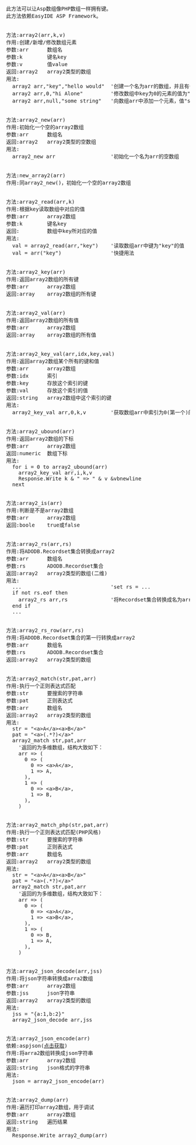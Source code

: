 <pre>

此方法可以让Asp数组像PHP数组一样拥有键。
此方法依赖EasyIDE ASP Framework。


方法:array2(arr,k,v)
作用:创建/新增/修改数组元素
参数:arr      数组名
参数:k        键名key
参数:v        值value
返回:array2   array2类型的数组
用法:
  array2 arr,"key","hello would"  '创建一个名为arr的数组，并且有一个键为"key"、值为"hello would"的元素
  array2 arr,0,"hi Alone"         '修改数组中key为0的元素的值为"hi Alone"
  array2 arr,null,"some string"   '向数组arr中添加一个元素，值"some string"，当键为空/空字符串时，key自动为数组的所有key中最大一个数值+1，否则为0，此处key为0


方法:array2_new(arr)
作用:初始化一个空的array2数组
参数:arr      数组名
返回:array2   array2类型的空数组
用法:
  array2_new arr                  '初始化一个名为arr的空数组


方法:new_array2(arr)
作用:同array2_new()，初始化一个空的array2数组


方法:array2_read(arr,k)
作用:根据key读取数组中对应的值
参数:arr      array2数组
参数:k        键名key
返回:         数组中key所对应的值
用法:
  val = array2_read(arr,"key")    '读取数组arr中键为"key"的值
  val = arr("key")                '快捷用法


方法:array2_key(arr)
作用:返回array2数组的所有键
参数:arr      array2数组
返回:array    array2数组的所有键


方法:array2_val(arr)
作用:返回array2数组的所有值
参数:arr      array2数组
返回:array    array2数组的所有值


方法:array2_key_val(arr,idx,key,val)
作用:返回array2数组某个所有的键和值
参数:arr      array2数组
参数:idx      索引
参数:key      存放这个索引的键
参数:val      存放这个索引的值
返回:string   array2数组中这个索引的键
用法:
  array2_key_val arr,0,k,v        '获取数组arr中索引为0(第一个)的键值，并分别存放到k、v两个变量中


方法:array2_ubound(arr)
作用:返回array2数组的下标
参数:arr      array2数组
返回:numeric  数组下标
用法:
  for i = 0 to array2_ubound(arr)
    array2_key_val arr,i,k,v
    Response.Write k & " => " & v &vbnewline
  next


方法:array2_is(arr)
作用:判断是不是array2数组
参数:arr      array2数组
返回:boole    true或false


方法:array2_rs(arr,rs)
作用:将ADODB.Recordset集合转换成array2
参数:arr      数组名
参数:rs       ADODB.Recordset集合
返回:array2   array2类型的数组(二维)
用法:
  ...                             'set rs = ...
  if not rs.eof then
    array2_rs arr,rs              '将Recordset集合转换成名为arr的array2数组
  end if
  ...


方法:array2_rs_row(arr,rs)
作用:将ADODB.Recordset集合的第一行转换成array2
参数:arr      数组名
参数:rs       ADODB.Recordset集合
返回:array2   array2类型的数组


方法:array2_match(str,pat,arr)
作用:执行一个正则表达式匹配
参数:str      要搜索的字符串
参数:pat      正则表达式
参数:arr      数组名
返回:array2   array2类型的数组
用法:
  str = "&lt;a&gt;A&lt;/a&gt;&lt;a&gt;B&lt;/a&gt;"
  pat = "&lt;a&gt;(.*?)&lt;/a&gt;"
  array2_match str,pat,arr
    '返回的为多维数组，结构大致如下：
    arr => (
      0 => (
        0 => &lt;a&gt;A&lt;/a&gt;,
        1 => A,
      ),
      1 => (
        0 => &lt;a&gt;B&lt;/a&gt;,
        1 => B,
      ),
    )


方法:array2_match_php(str,pat,arr)
作用:执行一个正则表达式匹配(PHP风格)
参数:str      要搜索的字符串
参数:pat      正则表达式
参数:arr      数组名
返回:array2   array2类型的数组
用法:
  str = "&lt;a&gt;A&lt;/a&gt;&lt;a&gt;B&lt;/a&gt;"
  pat = "&lt;a&gt;(.*?)&lt;/a&gt;"
  array2_match str,pat,arr
    '返回的为多维数组，结构大致如下：
    arr => (
      0 => (
        0 => &lt;a&gt;A&lt;/a&gt;,
        1 => &lt;a&gt;B&lt;/a&gt;,
      ),
      1 => (
        0 => B,
        1 => A,
      ),
    )


方法:array2_json_decode(arr,jss)
作用:将json字符串转换成arra2数组
参数:arr      array2数组
参数:jss      json字符串
返回:array2   array2类型的数组
用法:
  jss = "{a:1,b:2}"
  array2_json_decode arr,jss


方法:array2_json_encode(arr)
依赖:aspjson(<a href="https://code.google.com/p/aspjson/" target="_blank">点击获取</a>)
作用:将arra2数组转换成json字符串
参数:arr      array2数组
返回:string   json格式的字符串
用法:
  json = array2_json_encode(arr)


方法:array2_dump(arr)
作用:遍历打印array2数组，用于调试
参数:arr      array2数组
返回:string   遍历结果
用法:
  Response.Write array2_dump(arr)



</pre>
